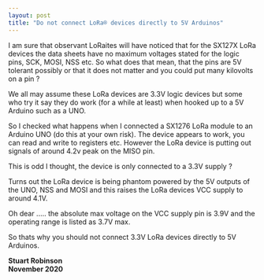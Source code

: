 ```yaml
---
layout: post
title: "Do not connect LoRa® devices directly to 5V Arduinos"
---
```


I am sure that observant LoRaites will have noticed that for the SX127X LoRa devices the data sheets have no maximum voltages stated for the logic pins, SCK, MOSI, NSS etc. So what does that mean, that the pins are 5V tolerant possibly or that it does not matter and you could put many kilovolts on a pin ?

We all may assume these LoRa devices are 3.3V logic devices but some who try it say they do work (for a while at least) when hooked up to a 5V Arduino such as a UNO. 

So I checked what happens when I connected a SX1276 LoRa module to an Arduino UNO (do this at your own risk). The device appears to work, you can read and write to registers etc. However the LoRa device is putting out signals of around 4.2v peak on the MISO pin.  

This is odd I thought, the device is only connected to a 3.3V supply ? 

Turns out the LoRa device is being phantom powered by the 5V outputs of the UNO, NSS and MOSI and this raises the LoRa devices VCC supply to around 4.1V. 

Oh dear ..... the absolute max voltage on the VCC supply pin is 3.9V and the operating range is listed as 3.7V max. 

So thats why you should not connect 3.3V LoRa devices directly to 5V Arduinos. 


**Stuart Robinson
<br>
November 2020**     